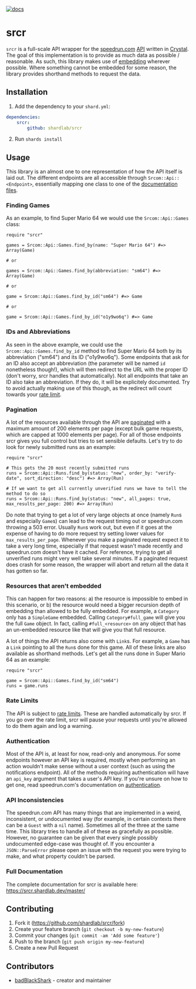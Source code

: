 [![docs](https://img.shields.io/badge/docs-master-red.svg?style=flat-square)](https://srcr.shardlab.dev/master/)

# srcr

`srcr` is a full-scale API wrapper for the [speedrun.com](https://www.speedrun.com) [API](https://github.com/speedruncomorg/api) written in [Crystal](https://crystal-lang.org/). The goal of this implementation is to provide as much data as possible / reasonable. As such, this library makes use of [embedding](https://github.com/speedruncomorg/api/blob/master/version1/embedding.md) wherever possible. Where something cannot be embedded for some reason, the library provides shorthand methods to request the data.

## Installation

1. Add the dependency to your `shard.yml`:

```yaml
dependencies:
    srcr:
        github: shardlab/srcr
```

2. Run `shards install`

## Usage

This library is an almost one to one representation of how the API itself is laid out. The different endpoints are all accessible through `Srcom::Api::<Endpoint>`, essentially mapping one class to one of the [documentation files](https://github.com/speedruncomorg/api/tree/master/version1).

### Finding Games

As an example, to find Super Mario 64 we would use the `Srcom::Api::Games` class:

```crystal
require "srcr"

games = Srcom::Api::Games.find_by(name: "Super Mario 64") #=> Array(Game)

# or

games = Srcom::Api::Games.find_by(abbreviation: "sm64") #=> Array(Game)

# or

game = Srcom::Api::Games.find_by_id("sm64") #=> Game

# or

game = Srcom::Api::Games.find_by_id("o1y9wo6q") #=> Game
```

### IDs and Abbreviations

As seen in the above example, we could use the `Srcom::Api::Games.find_by_id` method to find Super Mario 64 both by its abbreviation ("sm64") and its ID ("o1y9wo6q"). Some endpoints that ask for an ID also accept an abbreviation (the parameter will be named `id` nonetheless though!), which will then redirect to the URL with the proper ID (don't worry, srcr handles that automatically). Not all endpoints that take an ID also take an abbreviation. If they do, it will be explicitely documented.
Try to avoid actually making use of this though, as the redirect will count towards your [rate limit](#rate-limits).

### Pagination

A lot of the resources available through the API are [paginated](https://github.com/speedruncomorg/api/blob/master/version1/pagination.md) with a maximum amount of 200 elements per page (except bulk game requests, which are capped at 1000 elements per page). For all of those endpoints srcr gives you full control but tries to set sensible defaults.
Let's try to do look for newly submitted runs as an example:

```crystal
require "srcr"

# This gets the 20 most recently submitted runs
runs = Srcom::Api::Runs.find_by(status: "new", order_by: "verify-date", sort_direction: "desc") #=> Array(Run)

# If we want to get all currently unverified runs we have to tell the method to do so
runs = Srcom::Api::Runs.find_by(status: "new", all_pages: true, max_results_per_page: 200) #=> Array(Run)
```

Do note that trying to get a lot of very large objects at once (namely `Run`s and especially `Game`s) can lead to the request timing out or speedrun.com throwing a 503 error. Usually `Run`s work out, but even if it goes at the expense of having to do more request try setting lower values for `max_results_per_page`.
Whenever you make a paginated request expect it to take a very long time, especially if that request wasn't made recently and speedrun.com doesn't have it cached. For reference, trying to get all unverified runs might very well take several minutes.
If a paginated request does crash for some reason, the wrapper will abort and return all the data it has gotten so far.

### Resources that aren't embedded

This can happen for two reasons: a) the resource is impossible to embed in this scenario, or b) the resource would need a bigger recursion depth of embedding than allowed to be fully embedded.
For example, a `Category` only has a `SimpleGame` embedded. Calling `Category#full_game` will give you the full `Game` object. In fact, calling `#full_<resource>` on any object that has an un-embedded resource like that will give you that full resource.

A lot of things the API returns also come with `Link`s. For example, a `Game` has a `Link` pointing to all the `Run`s done for this game. All of these links are also available as shorthand methods. Let's get all the runs done in Super Mario 64 as an example:

```crystal
require "srcr"

game = Srcom::Api::Games.find_by_id("sm64")
runs = game.runs
```

### Rate Limits

The API is subject to [rate limits](https://github.com/speedruncomorg/api/blob/master/throttling.md). These are handled automatically by srcr. If you go over the rate limit, srcr will pause your requests until you're allowed to do them again and log a warning.

### Authentication

Most of the API is, at least for now, read-only and anonymous. For some endpoints however an API key is required, mostly when performing an action wouldn't make sense without a user context (such as using the notifications endpoint). All of the methods requiring authentication will have an `api_key` argument that takes a user's API key. If you're unsure on how to get one, read speedrun.com's documentation on [authentication](https://github.com/speedruncomorg/api/blob/master/authentication.md#aquiring-a-users-api-key).

### API Inconsistencies

The speedrun.com API has many things that are implemented in a weird, inconsistent, or undocumented way (for example, in certain contexts there can be a `Guest` with a `nil` name). Sometimes all of the three at the same time. This library tries to handle all of these as gracefully as possible. However, no guarantee can be given that every single possibly undocumented edge-case was thought of. If you encounter a `JSON::ParseError` please open an issue with the request you were trying to make, and what property couldn't be parsed.

### Full Documentation

The complete documentation for srcr is available here: https://srcr.shardlab.dev/master/

## Contributing

1. Fork it (<https://github.com/shardlab/srcr/fork>)
2. Create your feature branch (`git checkout -b my-new-feature`)
3. Commit your changes (`git commit -am 'Add some feature'`)
4. Push to the branch (`git push origin my-new-feature`)
5. Create a new Pull Request

## Contributors

-   [badBlackShark](https://github.com/badBlackShark) - creator and maintainer
